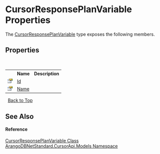 # CursorResponsePlanVariable Properties
 

The <a href="f7129ea6-9c2b-b5fa-aeb1-9857b6f43db4">CursorResponsePlanVariable</a> type exposes the following members.


## Properties
&nbsp;<table><tr><th></th><th>Name</th><th>Description</th></tr><tr><td>![Public property](media/pubproperty.gif "Public property")</td><td><a href="153e014c-b674-b26c-eee6-0c987d400239">Id</a></td><td /></tr><tr><td>![Public property](media/pubproperty.gif "Public property")</td><td><a href="1fc34a39-466c-e84e-65b1-3f416ba77619">Name</a></td><td /></tr></table>&nbsp;
<a href="#cursorresponseplanvariable-properties">Back to Top</a>

## See Also


#### Reference
<a href="f7129ea6-9c2b-b5fa-aeb1-9857b6f43db4">CursorResponsePlanVariable Class</a><br /><a href="35799343-7a53-6c3b-95d1-21ff990d1b8b">ArangoDBNetStandard.CursorApi.Models Namespace</a><br />